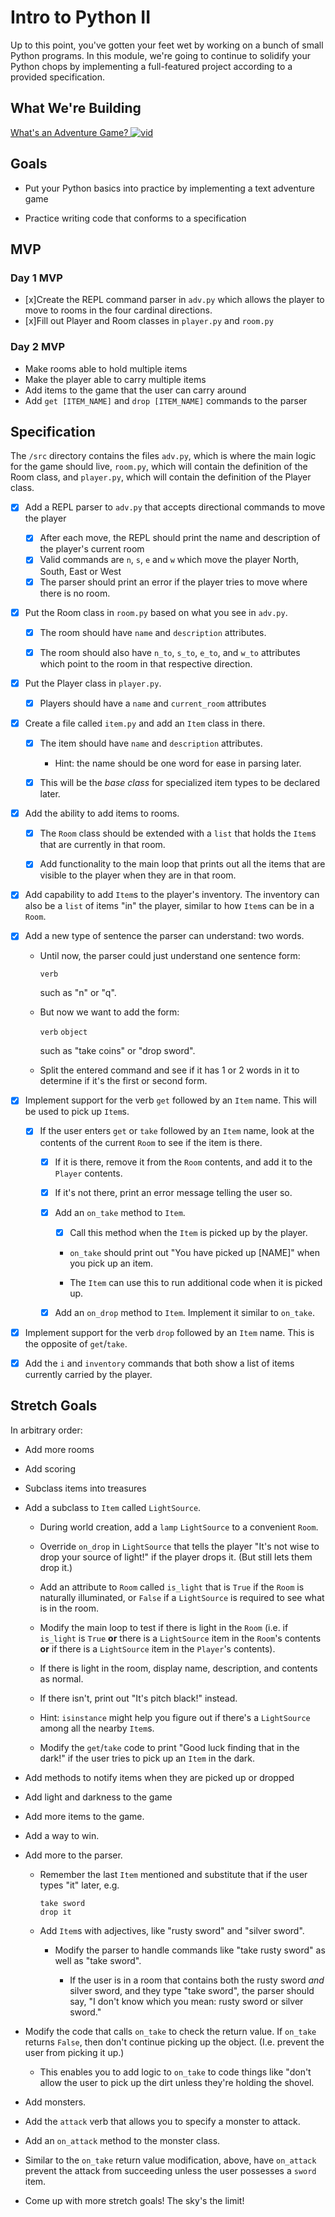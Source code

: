 # Intro to Python II

Up to this point, you've gotten your feet wet by working on a bunch of small Python programs. In this module, we're going to continue to solidify your Python chops by implementing a full-featured project according to a provided specification.


## What We're Building
[What's an Adventure Game? ![vid](https://tk-assets.lambdaschool.com/7928cdb4-b8a3-45a6-b231-5b9d1fc1e002_ScreenShot2019-03-22at5.47.28PM.png)](https://youtu.be/WaZccFqJUT8)


## Goals

* Put your Python basics into practice by implementing a text adventure game

* Practice writing code that conforms to a specification


## MVP

### Day 1 MVP

* [x]Create the REPL command parser in `adv.py` which allows the player to move to rooms in the four cardinal directions.
* [x]Fill out Player and Room classes in `player.py` and `room.py`

### Day 2 MVP

* Make rooms able to hold multiple items
* Make the player able to carry multiple items
* Add items to the game that the user can carry around
* Add `get [ITEM_NAME]` and `drop [ITEM_NAME]` commands to the parser

## Specification

The `/src` directory contains the files `adv.py`, which is where the main logic for the game should live, `room.py`, which will contain the definition of the Room class, and `player.py`, which will contain the definition of the Player class.


* [x] Add a REPL parser to `adv.py` that accepts directional commands to move the player
  * [x] After each move, the REPL should print the name and description of the player's current room
  * [x] Valid commands are `n`, `s`, `e` and `w` which move the player North, South, East or West
  * [x] The parser should print an error if the player tries to move where there is no room.

* [x] Put the Room class in `room.py` based on what you see in `adv.py`.

  * [x] The room should have `name` and `description` attributes.

  * [x] The room should also have `n_to`, `s_to`, `e_to`, and `w_to` attributes
    which point to the room in that respective direction.

* [x] Put the Player class in `player.py`.
  * [x] Players should have a `name` and `current_room` attributes


* [x] Create a file called `item.py` and add an `Item` class in there.

  * [x] The item should have `name` and `description` attributes.

     * Hint: the name should be one word for ease in parsing later.

  * [x] This will be the _base class_ for specialized item types to be declared
    later.

* [x] Add the ability to add items to rooms.

  * [x] The `Room` class should be extended with a `list` that holds the `Item`s
    that are currently in that room.

  * [x] Add functionality to the main loop that prints out all the items that are
    visible to the player when they are in that room.

* [x] Add capability to add `Item`s to the player's inventory. The inventory can
  also be a `list` of items "in" the player, similar to how `Item`s can be in a
  `Room`.

* [x] Add a new type of sentence the parser can understand: two words.

  * Until now, the parser could just understand one sentence form:

     `verb`

    such as "n" or "q".

  * But now we want to add the form:

    `verb` `object`

    such as "take coins" or "drop sword".

  * Split the entered command and see if it has 1 or 2 words in it to determine
    if it's the first or second form.

* [x] Implement support for the verb `get` followed by an `Item` name. This will be
  used to pick up `Item`s.

  * [x] If the user enters `get` or `take` followed by an `Item` name, look at the
    contents of the current `Room` to see if the item is there.

     * [x] If it is there, remove it from the `Room` contents, and add it to the
       `Player` contents.

     * [x] If it's not there, print an error message telling the user so.

     * [x] Add an `on_take` method to `Item`.

        * [x] Call this method when the `Item` is picked up by the player.

        * `on_take` should print out "You have picked up [NAME]" when you pick up an item.

        * The `Item` can use this to run additional code when it is picked up.

     * [x] Add an `on_drop` method to `Item`. Implement it similar to `on_take`.

* [x] Implement support for the verb `drop` followed by an `Item` name. This is the
  opposite of `get`/`take`.

* [x] Add the `i` and `inventory` commands that both show a list of items currently
  carried by the player.


## Stretch Goals

In arbitrary order:

* Add more rooms

* Add scoring

* Subclass items into treasures

* Add a subclass to `Item` called `LightSource`.

  * During world creation, add a `lamp` `LightSource` to a convenient `Room`.

  * Override `on_drop` in `LightSource` that tells the player "It's not wise to
  drop your source of light!" if the player drops it. (But still lets them drop
  it.)

  * Add an attribute to `Room` called `is_light` that is `True` if the `Room` is
  naturally illuminated, or `False` if a `LightSource` is required to see what
  is in the room.

  * Modify the main loop to test if there is light in the `Room` (i.e. if
    `is_light` is `True` **or** there is a `LightSource` item in the `Room`'s
    contents **or** if there is a `LightSource` item in the `Player`'s contents).

  * If there is light in the room, display name, description, and contents as
    normal.

  * If there isn't, print out "It's pitch black!" instead.

  * Hint: `isinstance` might help you figure out if there's a `LightSource`
    among all the nearby `Item`s.

  * Modify the `get`/`take` code to print "Good luck finding that in the dark!" if
  the user tries to pick up an `Item` in the dark.

* Add methods to notify items when they are picked up or dropped

* Add light and darkness to the game

* Add more items to the game.

* Add a way to win.

* Add more to the parser.

  * Remember the last `Item` mentioned and substitute that if the user types
    "it" later, e.g.

    ```
    take sword
    drop it
    ```

  * Add `Item`s with adjectives, like "rusty sword" and "silver sword".

    * Modify the parser to handle commands like "take rusty sword" as well as
      "take sword".

      * If the user is in a room that contains both the rusty sword _and_ silver
        sword, and they type "take sword", the parser should say, "I don't know
        which you mean: rusty sword or silver sword."

* Modify the code that calls `on_take` to check the return value. If `on_take`
  returns `False`, then don't continue picking up the object. (I.e. prevent the
  user from picking it up.)

  * This enables you to add logic to `on_take` to code things like "don't allow
    the user to pick up the dirt unless they're holding the shovel.

* Add monsters.

* Add the `attack` verb that allows you to specify a monster to attack.

* Add an `on_attack` method to the monster class.

* Similar to the `on_take` return value modification, above, have `on_attack`
  prevent the attack from succeeding unless the user possesses a `sword` item.

* Come up with more stretch goals! The sky's the limit!
